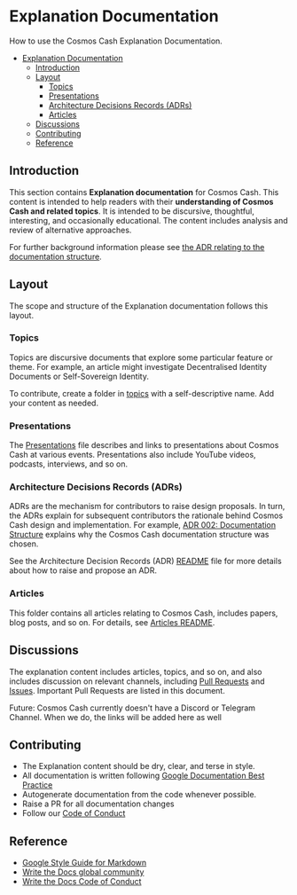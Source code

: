 # Explanation Documentation

How to use the Cosmos Cash Explanation Documentation.

- [Explanation Documentation](#explanation-documentation)
  - [Introduction](#introduction)
  - [Layout](#layout)
    - [Topics](#topics)
    - [Presentations](#presentations)
    - [Architecture Decisions Records (ADRs)](#architecture-decisions-records-adrs)
    - [Articles](#articles)
  - [Discussions](#discussions)
  - [Contributing](#contributing)
  - [Reference](#reference)


## Introduction

This section contains **Explanation documentation** for Cosmos Cash. This content is intended to help readers with their **understanding of Cosmos Cash and related topics**. It is intended to be discursive, thoughtful, interesting, and occasionally educational. The content includes analysis and review of alternative approaches. 

For further background information please see [the ADR relating to the documentation structure](./ADR/adr-002-docs-structure.md). 

## Layout

The scope and structure of the Explanation documentation follows this layout.

### Topics

Topics are discursive documents that explore some particular feature or theme.  For example, an article might investigate Decentralised Identity Documents or Self-Sovereign Identity.

To contribute, create a folder in [topics](./topics) with a self-descriptive name. Add your content as needed.

### Presentations

The [Presentations](presentations.md) file describes and links to presentations about Cosmos Cash at various events. Presentations also include YouTube videos,  podcasts, interviews, and so on. 


### Architecture Decisions Records (ADRs)

 ADRs are the mechanism for contributors to raise design proposals. In turn, the ADRs explain for subsequent contributors the rationale behind Cosmos Cash design and implementation. For example, [ADR 002: Documentation Structure](./ADR/adr-002-docs-structure.md) explains why the Cosmos Cash documentation structure was chosen. 

See the Architecture Decision Records (ADR) [README](./ADR/README.md) file for more details about how to raise and propose an ADR.

### Articles

This folder contains all articles relating to Cosmos Cash, includes papers, blog posts, and so on. For details, see [Articles README](articles/README.md).


## Discussions

The explanation content includes articles, topics, and so on, and also includes discussion on relevant channels, including [Pull Requests](https://github.com/allinbits/cosmos-cash/pulls) and [Issues](https://github.com/allinbits/cosmos-cash/issues). Important Pull Requests are listed in this document.

Future: Cosmos Cash currently doesn't have a Discord or Telegram Channel. When we do, the links will be added here as well
## Contributing

* The Explanation content should be dry, clear, and terse in style.
* All documentation is written following [Google Documentation Best Practice](https://google.github.io/styleguide/docguide/best_practices.html)
* Autogenerate documentation from the code whenever possible.
* Raise a PR for all documentation changes
* Follow our [Code of Conduct](../CONTRIBUTING.md)

## Reference

- [Google Style Guide for Markdown](https://github.com/google/styleguide/blob/gh-pages/docguide/style.md)
- [Write the Docs global community](https://www.writethedocs.org/)
- [Write the Docs Code of Conduct](https://www.writethedocs.org/code-of-conduct/#the-principles)
